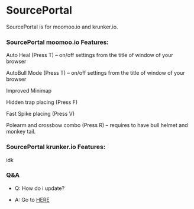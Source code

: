 # SourcePortal
SourcePortal is for moomoo.io and krunker.io.

### SourcePortal moomoo.io Features:
Auto Heal (Press T) – on/off settings from the title of window of your browser

AutoBull Mode (Press T) – on/off settings from the title of window of your browser

Improved Minimap

Hidden trap placing (Press F)

Fast Spike placing (Press V)

Polearm and crossbow combo (Press R) – requires to have bull helmet and monkey tail.

### SourcePortal krunker.io Features:
idk

### Q&A

- Q: How do i update?

- A: Go to [HERE](https://greasyfork.org/scripts/38857-scriptsource-the-leading-portal-for-online-extensions-browser-enhancements-moomoo-io-krunker-io/code/ScriptSource:%20The%20Leading%20Portal%20for%20Online%20Extensions%20%E2%80%A2%20Browser%20Enhancements%20%5BMooMooioKrunkerio%5D.user.js)

